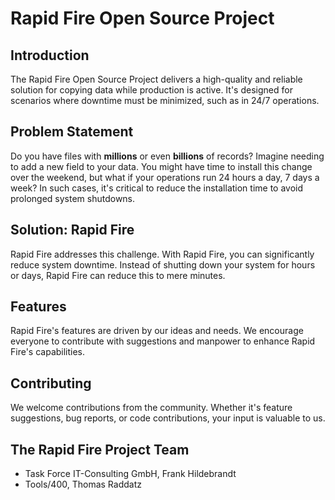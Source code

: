 # Rapid Fire Open Source Project

## Introduction
The Rapid Fire Open Source Project delivers a high-quality and reliable solution for copying data while production is active. It's designed for scenarios where downtime must be minimized, such as in 24/7 operations.

## Problem Statement
Do you have files with **millions** or even **billions** of records? Imagine needing to add a new field to your data. You might have time to install this change over the weekend, but what if your operations run 24 hours a day, 7 days a week? In such cases, it's critical to reduce the installation time to avoid prolonged system shutdowns.

## Solution: Rapid Fire
Rapid Fire addresses this challenge. With Rapid Fire, you can significantly reduce system downtime. Instead of shutting down your system for hours or days, Rapid Fire can reduce this to mere minutes.

## Features
Rapid Fire's features are driven by our ideas and needs. We encourage everyone to contribute with suggestions and manpower to enhance Rapid Fire's capabilities.

## Contributing
We welcome contributions from the community. Whether it's feature suggestions, bug reports, or code contributions, your input is valuable to us.

## The Rapid Fire Project Team
- Task Force IT-Consulting GmbH, Frank Hildebrandt
- Tools/400, Thomas Raddatz
